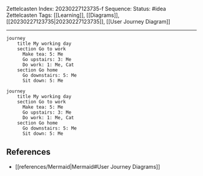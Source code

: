 Zettelcasten Index: 20230227123735-f
Sequence:
Status: #idea
Zettelcasten Tags: [[Learning]], [[Diagrams]], [[20230227123735|20230227123735]], [[User Journey Diagram]]

---

```
journey
    title My working day
    section Go to work
      Make tea: 5: Me
      Go upstairs: 3: Me
      Do work: 1: Me, Cat
    section Go home
      Go downstairs: 5: Me
      Sit down: 5: Me
```

```mermaid
journey
    title My working day
    section Go to work
      Make tea: 5: Me
      Go upstairs: 3: Me
      Do work: 1: Me, Cat
    section Go home
      Go downstairs: 5: Me
      Sit down: 5: Me
```

## References
- [[references/Mermaid|Mermaid#User Journey Diagrams]]